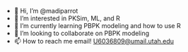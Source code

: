 - 👋 Hi, I’m @madiparrot
- 👀 I’m interested in PKSim, ML, and R
- 🌱 I’m currently learning PBPK modeling and how to use R
- 💞️ I’m looking to collaborate on PBPK modeling
- 📫 How to reach me email! U6036809@umail.utah.edu

<!---
madiparrot/madiparrot is a ✨ special ✨ repository because its `README.md` (this file) appears on your GitHub profile.
You can click the Preview link to take a look at your changes.
--->
